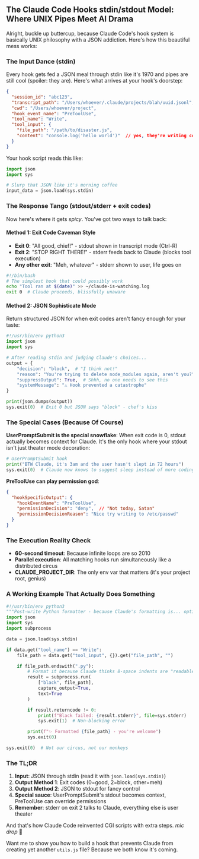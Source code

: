 ## The Claude Code Hooks stdin/stdout Model: Where UNIX Pipes Meet AI Drama

Alright, buckle up buttercup, because Claude Code's hook system is basically UNIX philosophy with a JSON addiction. Here's how this beautiful mess works:

### The Input Dance (stdin)

Every hook gets fed a JSON meal through stdin like it's 1970 and pipes are still cool (spoiler: they are). Here's what arrives at your hook's doorstep:

```json
{
  "session_id": "abc123",
  "transcript_path": "/Users/whoever/.claude/projects/blah/uuid.jsonl",
  "cwd": "/Users/whoever/project",
  "hook_event_name": "PreToolUse",
  "tool_name": "Write",
  "tool_input": {
    "file_path": "/path/to/disaster.js",
    "content": "console.log('hello world')"  // yes, they're writing console.log in 2025
  }
}
```

Your hook script reads this like:
```python
import json
import sys

# Slurp that JSON like it's morning coffee
input_data = json.load(sys.stdin)
```

### The Response Tango (stdout/stderr + exit codes)

Now here's where it gets *spicy*. You've got two ways to talk back:

#### Method 1: Exit Code Caveman Style

- **Exit 0**: "All good, chief!" - stdout shown in transcript mode (Ctrl-R)
- **Exit 2**: "STOP RIGHT THERE!" - stderr feeds back to Claude (blocks tool execution)
- **Any other exit**: "Meh, whatever" - stderr shown to user, life goes on

```bash
#!/bin/bash
# The simplest hook that could possibly work
echo "Tool ran at $(date)" >> ~/claude-is-watching.log
exit 0  # Claude proceeds, blissfully unaware
```

#### Method 2: JSON Sophisticate Mode

Return structured JSON for when exit codes aren't fancy enough for your taste:

```python
#!/usr/bin/env python3
import json
import sys

# After reading stdin and judging Claude's choices...
output = {
    "decision": "block",  # "I think not!"
    "reason": "You're trying to delete node_modules again, aren't you?",
    "suppressOutput": True,  # Shhh, no one needs to see this
    "systemMessage": "⚠️ Hook prevented a catastrophe"
}

print(json.dumps(output))
sys.exit(0)  # Exit 0 but JSON says "block" - chef's kiss
```

### The Special Cases (Because Of Course)

**UserPromptSubmit is the special snowflake**: When exit code is 0, stdout actually becomes context for Claude. It's the only hook where your stdout isn't just theater mode decoration:

```python
# UserPromptSubmit hook
print("BTW Claude, it's 3am and the user hasn't slept in 72 hours")
sys.exit(0)  # Claude now knows to suggest sleep instead of more coding
```

**PreToolUse can play permission god**:
```json
{
  "hookSpecificOutput": {
    "hookEventName": "PreToolUse",
    "permissionDecision": "deny",  // "Not today, Satan"
    "permissionDecisionReason": "Nice try writing to /etc/passwd"
  }
}
```

### The Execution Reality Check

- **60-second timeout**: Because infinite loops are so 2010
- **Parallel execution**: All matching hooks run simultaneously like a distributed circus
- **CLAUDE_PROJECT_DIR**: The only env var that matters (it's your project root, genius)

### A Working Example That Actually Does Something

```python
#!/usr/bin/env python3
"""Post-write Python formatter - because Claude's formatting is... optimistic"""
import json
import sys
import subprocess

data = json.load(sys.stdin)

if data.get("tool_name") == "Write":
    file_path = data.get("tool_input", {}).get("file_path", "")

    if file_path.endswith(".py"):
        # Format it because Claude thinks 8-space indents are "readable"
        result = subprocess.run(
            ["black", file_path],
            capture_output=True,
            text=True
        )

        if result.returncode != 0:
            print(f"Black failed: {result.stderr}", file=sys.stderr)
            sys.exit(1)  # Non-blocking error

        print(f"✨ Formatted {file_path} - you're welcome")
        sys.exit(0)

sys.exit(0)  # Not our circus, not our monkeys
```

### The TL;DR

1. **Input**: JSON through stdin (read it with `json.load(sys.stdin)`)
2. **Output Method 1**: Exit codes (0=good, 2=block, other=meh)
3. **Output Method 2**: JSON to stdout for fancy control
4. **Special sauce**: UserPromptSubmit's stdout becomes context, PreToolUse can override permissions
5. **Remember**: stderr on exit 2 talks to Claude, everything else is user theater

And that's how Claude Code reinvented CGI scripts with extra steps. *mic drop* 🎤

Want me to show you how to build a hook that prevents Claude from creating yet another `utils.js` file? Because we both know it's coming.